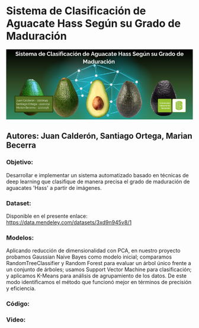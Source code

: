 # Sistema de Clasificación de Aguacate Hass Según su Grado de Maduración 

![Banner del proyecto](https://raw.githubusercontent.com/JJCG25/Sistema-de-Clasificacion-de-Aguacate-Hass-Segun-su-Grado-de-Maduracion/main/IA_Avocado_Banner.png)


## Autores: Juan Calderón, Santiago Ortega, Marian Becerra

### Objetivo: 
Desarrollar e implementar un sistema automatizado basado en técnicas de deep learning que clasifique de manera precisa el grado de maduración de aguacates 'Hass' a partir de imágenes.

### Dataset:
Disponible en el presente enlace: https://data.mendeley.com/datasets/3xd9n945v8/1 

### Modelos:
Aplicando reducción de dimensionalidad con PCA, en nuestro proyecto probamos Gaussian Naive Bayes como modelo inicial; comparamos RandomTreeClassifier y Random Forest para evaluar un árbol único frente a un conjunto de árboles; usamos Support Vector Machine para clasificación; y aplicamos K-Means para análisis de agrupamiento de los datos. De este modo identificamos el método que funcionó mejor en términos de precisión y eficiencia.

### Código:

### Video:
